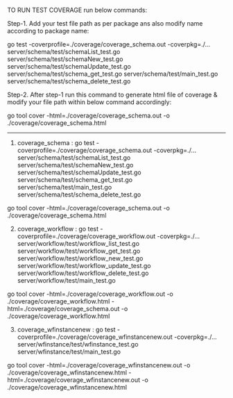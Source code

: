 TO RUN TEST COVERAGE run below commands:

Step-1. Add your test file path as per package ans also modify name according to package name:

go test -coverprofile=./coverage/coverage_schema.out -coverpkg=./... server/schema/test/schemaList_test.go server/schema/test/schemaNew_test.go server/schema/test/schemaUpdate_test.go server/schema/test/schema_get_test.go server/schema/test/main_test.go server/schema/test/schema_delete_test.go

Step-2. After step-1 run this command to generate html file of coverage  & modify your file path within below command accordingly:

go tool cover -html=./coverage/coverage_schema.out -o ./coverage/coverage_schema.html

_________________________________________________________________________________________

1. coverage_schema :
go test -coverprofile=./coverage/coverage_schema.out -coverpkg=./... server/schema/test/schemaList_test.go server/schema/test/schemaNew_test.go server/schema/test/schemaUpdate_test.go server/schema/test/schema_get_test.go server/schema/test/main_test.go server/schema/test/schema_delete_test.go

go tool cover -html=./coverage/coverage_schema.out -o ./coverage/coverage_schema.html


2. coverage_workflow :
go test -coverprofile=./coverage/coverage_workflow.out -coverpkg=./... server/workflow/test/workflow_list_test.go server/workflow/test/workflow_get_test.go server/workflow/test/workflow_new_test.go server/workflow/test/workflow_update_test.go server/workflow/test/workflow_delete_test.go server/workflow/test/main_test.go

go tool cover -html=./coverage/coverage_workflow.out -o ./coverage/coverage_workflow.html -html=./coverage/coverage_schema.out -o ./coverage/coverage_workflow.html


3. coverage_wfinstancenew :
go test -coverprofile=./coverage/coverage_wfinstancenew.out -coverpkg=./... server/wfinstance/test/wfinstance_test.go server/wfinstance/test/main_test.go

go tool cover -html=./coverage/coverage_wfinstancenew.out -o ./coverage/coverage_wfinstancenew.html -html=./coverage/coverage_wfinstancenew.out -o ./coverage/coverage_wfinstancenew.html

